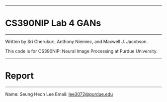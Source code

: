 --------------------------------------------------------------------------------
# CS390NIP Lab 4 GANs
--------------------------------------------------------------------------------

Written by Sri Cherukuri, Anthony Niemiec, and Maxwell J. Jacobson.


This code is for CS390NIP: Neural Image Processing at Purdue University.


--------------------------------------------------------------------------------

# Report
--------------------------------------------------------------------------------

Name: Seung Heon Lee
Email: lee3072@purdue.edu
